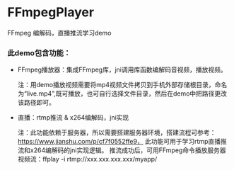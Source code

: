 # FFmpegPlayer
FFmpeg 编解码，直播推流学习demo

### 此demo包含功能：
 - FFmpeg播放器：集成FFmpeg库，jni调用库函数编解码音视频，播放视频。
   
   注：用demo播放视频需要将mp4视频文件拷贝到手机外部存储根目录，命名为“live.mp4”,既可播放，也可自行选择文件目录，然后在demo中把路径更改该路径即可。
   
 - 直播：rtmp推流 & x264编解码，jni实现
   
   注：此功能依赖于服务器，所以需要搭建服务器环境，搭建流程可参考：https://www.jianshu.com/p/cf7f0552ffe9，
   此功能可用于学习rtmp直播推流和x264编解码的jni实现逻辑。
   推流成功后，可用FFmpeg命令播放服务器视频流：ffplay -i rtmp://xxx.xxx.xxx.xxx/myapp/
